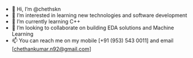 - 👋 Hi, I’m @chethskn
- 👀 I’m interested in learning new technologies and software development
- 🌱 I’m currently learning C++
- 💞️ I’m looking to collaborate on building EDA solutions and Machine Learning
- 📫 You can reach me on my mobile [+91 (953) 543 0011] and email [chethankumar.n92@gmail.com]

<!---
chethskn/chethskn is a ✨ special ✨ repository because its `README.md` (this file) appears on your GitHub profile.
You can click the Preview link to take a look at your changes.
--->
